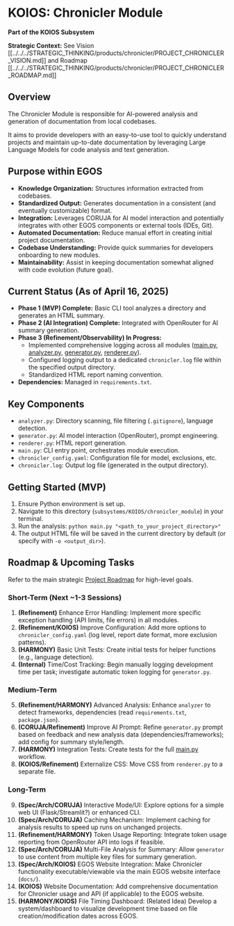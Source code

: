 # KOIOS: Chronicler Module

**Part of the KOIOS Subsystem**

**Strategic Context:** See Vision [[../../../STRATEGIC_THINKING/products/chronicler/PROJECT_CHRONICLER_VISION.md]] and Roadmap [[../../../STRATEGIC_THINKING/products/chronicler/PROJECT_CHRONICLER_ROADMAP.md]]

## Overview

The Chronicler Module is responsible for AI-powered analysis and generation of documentation from local codebases.

It aims to provide developers with an easy-to-use tool to quickly understand projects and maintain up-to-date documentation by leveraging Large Language Models for code analysis and text generation.

## Purpose within EGOS

*   **Knowledge Organization:** Structures information extracted from codebases.
*   **Standardized Output:** Generates documentation in a consistent (and eventually customizable) format.
*   **Integration:** Leverages CORUJA for AI model interaction and potentially integrates with other EGOS components or external tools (IDEs, Git).
*   **Automated Documentation:** Reduce manual effort in creating initial project documentation.
*   **Codebase Understanding:** Provide quick summaries for developers onboarding to new modules.
*   **Maintainability:** Assist in keeping documentation somewhat aligned with code evolution (future goal).

## Current Status (As of April 16, 2025)

*   **Phase 1 (MVP) Complete:** Basic CLI tool analyzes a directory and generates an HTML summary.
*   **Phase 2 (AI Integration) Complete:** Integrated with OpenRouter for AI summary generation.
*   **Phase 3 (Refinement/Observability) In Progress:**
    *   Implemented comprehensive logging across all modules ([main.py](cci:7://file:///c:/Eva%20Guarani%20EGOS/subsystems/KOIOS/chronicler_module/main.py:0:0-0:0), [analyzer.py](cci:7://file:///c:/Eva%20Guarani%20EGOS/subsystems/KOIOS/chronicler_module/analyzer.py:0:0-0:0), [generator.py](cci:7://file:///c:/Eva%20Guarani%20EGOS/subsystems/KOIOS/chronicler_module/generator.py:0:0-0:0), [renderer.py](cci:7://file:///c:/Eva%20Guarani%20EGOS/subsystems/KOIOS/chronicler_module/renderer.py:0:0-0:0)).
    *   Configured logging output to a dedicated `chronicler.log` file within the specified output directory.
    *   Standardized HTML report naming convention.
*   **Dependencies:** Managed in `requirements.txt`.

## Key Components

*   `analyzer.py`: Directory scanning, file filtering (`.gitignore`), language detection.
*   `generator.py`: AI model interaction (OpenRouter), prompt engineering.
*   `renderer.py`: HTML report generation.
*   `main.py`: CLI entry point, orchestrates module execution.
*   `chronicler_config.yaml`: Configuration file for model, exclusions, etc.
*   `chronicler.log`: Output log file (generated in the output directory).

## Getting Started (MVP)

1.  Ensure Python environment is set up.
2.  Navigate to this directory (`subsystems/KOIOS/chronicler_module`) in your terminal.
3.  Run the analysis: `python main.py "<path_to_your_project_directory>"`
4.  The output HTML file will be saved in the current directory by default (or specify with `-o <output_dir>`).

## Roadmap & Upcoming Tasks

Refer to the main strategic [Project Roadmap](../../../STRATEGIC_THINKING/products/chronicler/PROJECT_CHRONICLER_ROADMAP.md) for high-level goals.

### Short-Term (Next ~1-3 Sessions)

1.  **(Refinement)** Enhance Error Handling: Implement more specific exception handling (API limits, file errors) in all modules.
2.  **(Refinement/KOIOS)** Improve Configuration: Add more options to `chronicler_config.yaml` (log level, report date format, more exclusion patterns).
3.  **(HARMONY)** Basic Unit Tests: Create initial tests for helper functions (e.g., language detection).
4.  **(Internal)** Time/Cost Tracking: Begin manually logging development time per task; investigate automatic token logging for `generator.py`.

### Medium-Term

5.  **(Refinement/HARMONY)** Advanced Analysis: Enhance `analyzer` to detect frameworks, dependencies (read `requirements.txt`, `package.json`).
6.  **(CORUJA/Refinement)** Improve AI Prompt: Refine `generator.py` prompt based on feedback and new analysis data (dependencies/frameworks); add config for summary style/length.
7.  **(HARMONY)** Integration Tests: Create tests for the full [main.py](cci:7://file:///c:/Eva%20Guarani%20EGOS/subsystems/KOIOS/chronicler_module/main.py:0:0-0:0) workflow.
8.  **(KOIOS/Refinement)** Externalize CSS: Move CSS from `renderer.py` to a separate file.

### Long-Term

9.  **(Spec/Arch/CORUJA)** Interactive Mode/UI: Explore options for a simple web UI (Flask/Streamlit?) or enhanced CLI.
10. **(Spec/Arch/CORUJA)** Caching Mechanism: Implement caching for analysis results to speed up runs on unchanged projects.
11. **(Refinement/HARMONY)** Token Usage Reporting: Integrate token usage reporting from OpenRouter API into logs if feasible.
12. **(Spec/Arch/CORUJA)** Multi-File Analysis for Summary: Allow `generator` to use content from multiple key files for summary generation.
13. **(Spec/Arch/KOIOS)** EGOS Website Integration: Make Chronicler functionality executable/viewable via the main EGOS website interface (`docs/`).
14. **(KOIOS)** Website Documentation: Add comprehensive documentation for Chronicler usage and API (if applicable) to the EGOS website.
15. **(HARMONY/KOIOS)** File Timing Dashboard: (Related Idea) Develop a system/dashboard to visualize development time based on file creation/modification dates across EGOS.
